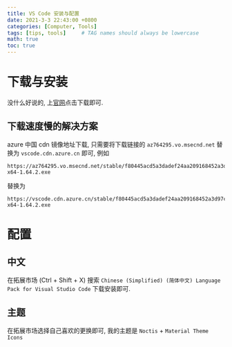 ```yaml
---
title: VS Code 安装与配置
date: 2021-3-3 22:43:00 +0800
categories: [Computer, Tools]
tags: [tips, tools]     # TAG names should always be lowercase
math: true
toc: true
---
```


# 下载与安装

没什么好说的, 上[官网](https://code.visualstudio.com/)点击下载即可.

## 下载速度慢的解决方案

azure 中国 cdn 镜像地址下载, 只需要将下载链接的 `az764295.vo.msecnd.net` 替换为 `vscode.cdn.azure.cn` 即可, 例如

```plaintext
https://az764295.vo.msecnd.net/stable/f80445acd5a3dadef24aa209168452a3d97cc326/VSCodeUserSetup-x64-1.64.2.exe
```

替换为

```plaintext
https://vscode.cdn.azure.cn/stable/f80445acd5a3dadef24aa209168452a3d97cc326/VSCodeUserSetup-x64-1.64.2.exe
```
# 配置
## 中文
在拓展市场 (Ctrl + Shift + X) 搜索 `Chinese (Simplified) (简体中文) Language Pack for Visual Studio Code` 下载安装即可.

## 主题
在拓展市场选择自己喜欢的更换即可, 我的主题是 `Noctis` + `Material Theme Icons`
